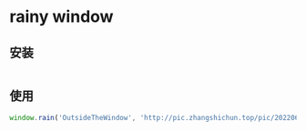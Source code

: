 # rainy window

## 安装

```shell

```

## 使用

```javascript
window.rain('OutsideTheWindow', 'http://pic.zhangshichun.top/pic/20220606-02.jpg')
```
